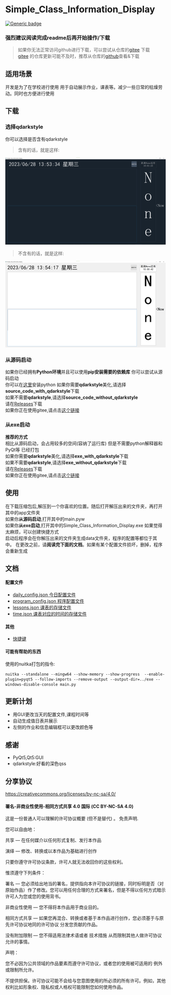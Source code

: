 # Simple_Class_Information_Display

[![Generic badge](https://img.shields.io/badge/编写于_Python_版本-3.11.3-blue.svg)](https://Python.org)

### 强烈建议**阅读完成readme**后再开始操作/下载

> 如果你无法正常访问github进行下载，可以尝试从仓库的[gitee](https://gitee.com/erduotong/Simple_Class_Information_Display)
> 下载  
> [gitee](https://gitee.com/erduotong/Simple_Class_Information_Display)
> 的仓库更新可能不及时，推荐从仓库的[github](https://github.com/erduotong/Simple_Class_Information_Display)查看&下载

## 适用场景

开发是为了在学校进行使用 用于自动展示作业，课表等。减少一些日常的枯燥劳动。同时也方便进行使用

## 下载

### 选择qdarkstyle

你可以选择是否含有qdarkstyle
> 含有的话，就是这样:

![含有qdarkstyle的情况](./images/with_qdarkstyle.png '含有qdarkstyle的情况')
> 不含有的话，就是这样:

![不含有qdarkstyle的情况](./images/without_qdarkstyle.png '不含有qdarkstyle的情况')

### 从源码启动

如果你已经拥有**Python环境**并且可以使用**pip安装需要的依赖库** 你可以尝试从源码启动  
你可以在[这里](https://www.python.org/)安装python
如果你需要**qdarkstyle**美化,请选择**source_code_with_qdarkstyle**下载  
如果不需要**qdarkstyle**,请选择**source_code_without_qdarkstyle**  
请在[Releases](https://github.com/erduotong/Simple_Class_Information_Display/releases/latest)下载  
如果你正在使用gitee,请点击[这个链接](https://gitee.com/erduotong/Simple_Class_Information_Display/releases/latest)

### 从exe启动

**推荐的方式**  
相比从源码启动，会占用较多的空间(容纳了运行库) 但是不需要python解释器和PyQt等 已经打包  
如果你需要**qdarkstyle**美化,请选择**exe_with_qdarkstyle**下载  
如果不需要**qdarkstyle**,请选择**exe_without_qdarkstyle**下载  
请在[Releases](https://github.com/erduotong/Simple_Class_Information_Display/releases/latest)下载  
如果你正在使用gitee,请点击[这个链接](https://gitee.com/erduotong/Simple_Class_Information_Display/releases/latest)

## 使用

在下载压缩包后,解压到一个你喜欢的位置。随后打开解压出来的文件夹，再打开其中的app文件夹  
如果你**从源码启动**,打开其中的main.pyw  
如果你**从exe启动**,打开其中的Simple_Class_Information_Display.exe
如果觉得太麻烦，可以创建快捷方式  
启动后程序会在你解压出来的文件夹生成data文件夹，程序的配置等都位于其中。
在更改之前，请**阅读完下面的文档**。如果有某个配置文件损坏，删掉，程序会重新生成

## 文档

#### 配置文件

* [daily_config.json 今日配置文件](https://github.com/erduotong/Simple_Class_Information_Display/blob/master/docs/daily_config_meaning.md)
* [program_config.json 程序配置文件](https://github.com/erduotong/Simple_Class_Information_Display/blob/master/docs/program_config_meaning.md)
* [lessons.json 课表的存储文件](https://github.com/erduotong/Simple_Class_Information_Display/blob/master/docs/lessons.md)
* [time.json 课表对应的时间的存储文件](https://github.com/erduotong/Simple_Class_Information_Display/blob/master/docs/time.md)

#### 其他

* [快捷键](https://github.com/erduotong/Simple_Class_Information_Display/blob/master/docs/shortcut.md)

#### 可能有帮助的东西

使用的nuitka打包的指令:

```shell
nuitka --standalone --mingw64 --show-memory --show-progress  --enable-plugin=pyqt5 --follow-imports --remove-output --output-dir=../exe --windows-disable-console main.py
```

## 更新计划

* 用GUI更改当天的配置文件,课程时间等
* 自动生成值日表并展示
* 左侧的作业和信息编辑框可以更改颜色等

## 感谢

* PyQt5,Qt5:GUI
* qdarkstyle:好看的深色qss

## 分享协议

<https://creativecommons.org/licenses/by-nc-sa/4.0/>

#### 署名-非商业性使用-相同方式共享 4.0 国际 (CC BY-NC-SA 4.0)

这是一份普通人可以理解的许可协议概要 (但不是替代) 。 免责声明.

您可以自由地：

共享 — 在任何媒介以任何形式复制、发行本作品

演绎 — 修改、转换或以本作品为基础进行创作

只要你遵守许可协议条款，许可人就无法收回你的这些权利。

惟须遵守下列条件：

署名 — 您必须给出地当的署名，提供指向本许可协议的链接，同时标明是否（对原始作品）作了修改。您可以用任何合理的方式来署名，但是不得以任何方式暗示许可人为您或您的使用背书。

非商业性使用 — 您不得将本作品用于商业目的。

相同方式共享 — 如果您再混合、转换或者基于本作品进行创作，您必须基于与原先许可协议地同的许可协议 分发您贡献的作品。

没有附加限制 — 您不得适用法律术语或者 技术措施 从而限制其他人做许可协议允许的事情。

声明：

您不必因为公共领域的作品要素而遵守许可协议，或者您的使用被可适用的 例外或限制所允许。

不提供担保。许可协议可能不会给与您意图使用的所必须的所有许可。例如，其他权利比如形象权、隐私权或人格权可能限制您如何使用作品。
